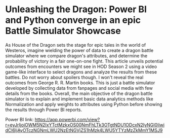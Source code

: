 # Unleashing the Dragon: Power BI and Python converge in an epic Battle Simulator Showcase

As House of the Dragon sets the stage for epic tales in the world of Westeros, imagine wielding the power of data to create a dragon battle simulator where we compare dragon's attributes, and determine the probability of victory in a fair one-on-one fight. This article unveils potential outcomes from encounters we might see in HOD Season 2 using a video game-like interface to select dragons and analyze the results from these battles. Do not worry about spoilers though. I won't reveal the real outcomes from George R. R. Martin books. This is just a battle simulator developed by collecting data from fanpages and social media with few details from the books. Overall, the main objective of the dragon battle simulator is to explain and implement basic data analytics methods like Normalization and apply weights to attributes using Python before showing the results through Power BI reports. 


Power BI link: https://app.powerbi.com/view?r=eyJrIjoiOWM5N2IxYTctMzkxOS00NmFhLTk3OTgtNDU1ODcxN2IyNGI0IiwidCI6IjAyOTczNGNmLWU2NzEtNGVjZS1hMzk4LWU5YTYzMzZkMmY1MSJ9
